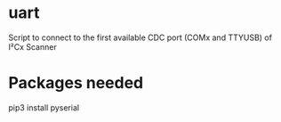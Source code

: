 # uart
Script to connect to the first available CDC port (COMx and TTYUSB) of I²Cx Scanner

# Packages needed
pip3 install pyserial
